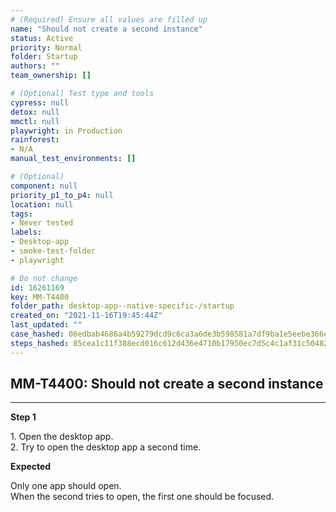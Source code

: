 ```yaml
---
# (Required) Ensure all values are filled up
name: "Should not create a second instance"
status: Active
priority: Normal
folder: Startup
authors: ""
team_ownership: []

# (Optional) Test type and tools
cypress: null
detox: null
mmctl: null
playwright: in Production
rainforest: 
- N/A
manual_test_environments: []

# (Optional)
component: null
priority_p1_to_p4: null
location: null
tags: 
- Never tested
labels: 
- Desktop-app
- smoke-test-folder
- playwright

# Do not change
id: 16261169
key: MM-T4400
folder_path: desktop-app--native-specific-/startup
created_on: "2021-11-16T19:45:44Z"
last_updated: ""
case_hashed: 06edbab4686a4b59279dcd9c6ca3a6de3b598581a7df9ba1e5eebe366ef0daebf5dab3cce5fe49183f9762c67a887d37
steps_hashed: 85cea1c11f388ecd016c612d436e4710b17950ec7d5c4c1af31c504825fe503a015efe03aafd5f2ea1c76d250a68a8ec
---
```


## MM-T4400: Should not create a second instance

---

**Step 1**

1\. Open the desktop app.\
2\. Try to open the desktop app a second time.

**Expected**

Only one app should open.\
When the second tries to open, the first one should be focused.
